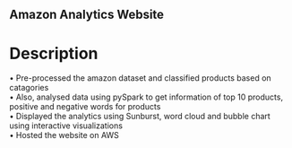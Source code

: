 ## Amazon Analytics Website                             <br/>
# Description
•	Pre-processed the amazon dataset and classified products based on catagories <br/>
• Also, analysed data using pySpark to get information of top 10 products, positive and negative words for products<br/>
• Displayed the analytics using Sunburst, word cloud and bubble chart using interactive visualizations <br/>
• Hosted the website on AWS <br/>


